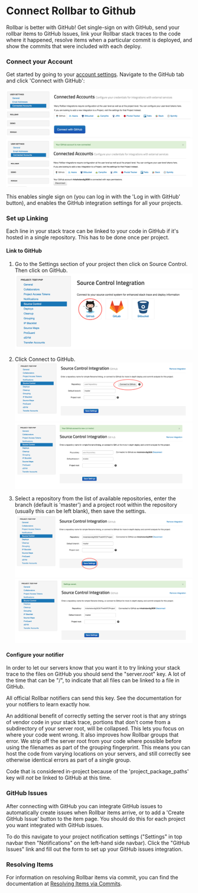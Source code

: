 # Connect Rollbar to Github

Rollbar is better with GitHub! Get single-sign on with GitHub, send your rollbar items to GitHub
Issues, link your Rollbar stack traces to the code where it happened, resolve items when a
particular commit is deployed, and show the commits that were included with each deploy.

### Connect your Account

Get started by going to your [account settings](https://www.rollbar.com/settings/integrations).
Navigate to the GitHub tab and click 'Connect with GitHub':

![](../images/tools/github/github1.png)
![](../images/tools/github/github2.png)

This enables single sign on (you can log in with the 'Log in with GitHub' button), and enables the
GitHub integration settings for all your projects.

### Set up Linking

Each line in your stack trace can be linked to your code in GitHub if it's hosted in
a single repository. This has to be done once per project.

#### Link to GitHub

1. Go to the Settings section of your project then click on Source Control. Then click on GitHub.
![](../images/tools/github/github3.png)

2. Click Connect to GitHub. 
![](../images/tools/github/github4.png)
![](../images/tools/github/github5.png)

3. Select a repository from the list of available repositories, enter the branch (default is 'master') and a project root within the repository (usually this can be left blank), then save the settings.
![](../images/tools/github/github6.png)
![](../images/tools/github/github7.png)

#### Configure your notifier

In order to let our servers know that you want it to try linking your stack trace to the files on
GitHub you should send the "server.root" key. A lot of the time that can be "/", to indicate that
all files can be linked to a file in GitHub.

All official Rollbar notifiers can send this key. See the documentation for your notifiers to learn
exactly how.

An additional benefit of correctly setting the server root is that any strings of vendor code in
your stack trace, portions that don't come from a subdirectory of your server root, will be
collapsed. This lets you focus on where your code went wrong. It also improves how Rollbar groups
that error. We strip off the server root from your code where possible before using the filenames as
part of the grouping fingerprint. This means you can host the code from varying locations on your
servers, and still correctly see otherwise identical errors as part of a single group.

Code that is considered in-project because of the 'project_package_paths' key will *not* be linked
to GitHub at this time.

### GitHub Issues

After connecting with GitHub you can integrate GitHub issues to automatically create
issues when Rollbar items arrive, or to add a 'Create GitHub Issue' button to the item page. You
should do this for each project you want integrated with GitHub issues.

To do this navigate to your project notification settings ("Settings" in top navbar then
"Notifications" on the left-hand side navbar). Click the "GitHub Issues" link and fill out the form
to set up your GitHub issues integration.

### Resolving Items

For information on resolving Rollbar items via commit, you can find the
documentation at [Resolving Items via Commits](https://rollbar.com/docs/resolve-via-commits/).
